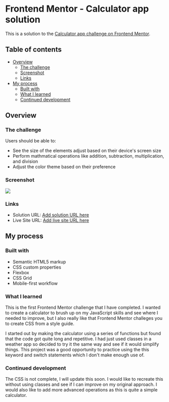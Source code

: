 # Frontend Mentor - Calculator app solution

This is a solution to the [Calculator app challenge on Frontend Mentor](https://www.frontendmentor.io/challenges/calculator-app-9lteq5N29).

## Table of contents

- [Overview](#overview)
  - [The challenge](#the-challenge)
  - [Screenshot](#screenshot)
  - [Links](#links)
- [My process](#my-process)
  - [Built with](#built-with)
  - [What I learned](#what-i-learned)
  - [Continued development](#continued-development)

## Overview

### The challenge

Users should be able to:

- See the size of the elements adjust based on their device's screen size
- Perform mathmatical operations like addition, subtraction, multiplication, and division
- Adjust the color theme based on their preference

### Screenshot

![](./screenshot.jpg)

### Links

- Solution URL: [Add solution URL here](https://your-solution-url.com)
- Live Site URL: [Add live site URL here](https://your-live-site-url.com)

## My process

### Built with

- Semantic HTML5 markup
- CSS custom properties
- Flexbox
- CSS Grid
- Mobile-first workflow

### What I learned

This is the first Frontend Mentor challenge that I have completed. I wanted to create a calculator to brush up on my JavaScript skills and see where I needed to improve, but I also really like that Frontend Mentor challeges you to create CSS from a style guide.

I started out by making the calculator using a series of functions but found that the code got quite long and repetitive. I had just used classes in a weather app so decided to try it the same way and see if it would simplify things. This project was a good opportunity to practice using the this keyword and switch statements which I don't make enough use of.

### Continued development

The CSS is not complete, I will update this soon.
I would like to recreate this without using classes and see if I can improve on my original approach. I would also like to add more advanced operations as this is quite a simple calculator.
